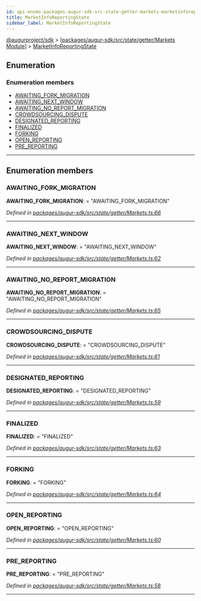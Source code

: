 ```yaml
---
id: api-enums-packages-augur-sdk-src-state-getter-markets-marketinforeportingstate
title: MarketInfoReportingState
sidebar_label: MarketInfoReportingState
---
```


[@augurproject/sdk](api-readme.md) > [[packages/augur-sdk/src/state/getter/Markets Module]](api-modules-packages-augur-sdk-src-state-getter-markets-module.md) > [MarketInfoReportingState](api-enums-packages-augur-sdk-src-state-getter-markets-marketinforeportingstate.md)

## Enumeration

### Enumeration members

* [AWAITING_FORK_MIGRATION](api-enums-packages-augur-sdk-src-state-getter-markets-marketinforeportingstate.md#awaiting_fork_migration)
* [AWAITING_NEXT_WINDOW](api-enums-packages-augur-sdk-src-state-getter-markets-marketinforeportingstate.md#awaiting_next_window)
* [AWAITING_NO_REPORT_MIGRATION](api-enums-packages-augur-sdk-src-state-getter-markets-marketinforeportingstate.md#awaiting_no_report_migration)
* [CROWDSOURCING_DISPUTE](api-enums-packages-augur-sdk-src-state-getter-markets-marketinforeportingstate.md#crowdsourcing_dispute)
* [DESIGNATED_REPORTING](api-enums-packages-augur-sdk-src-state-getter-markets-marketinforeportingstate.md#designated_reporting)
* [FINALIZED](api-enums-packages-augur-sdk-src-state-getter-markets-marketinforeportingstate.md#finalized)
* [FORKING](api-enums-packages-augur-sdk-src-state-getter-markets-marketinforeportingstate.md#forking)
* [OPEN_REPORTING](api-enums-packages-augur-sdk-src-state-getter-markets-marketinforeportingstate.md#open_reporting)
* [PRE_REPORTING](api-enums-packages-augur-sdk-src-state-getter-markets-marketinforeportingstate.md#pre_reporting)

---

## Enumeration members

<a id="awaiting_fork_migration"></a>

###  AWAITING_FORK_MIGRATION

**AWAITING_FORK_MIGRATION**:  = "AWAITING_FORK_MIGRATION"

*Defined in [packages/augur-sdk/src/state/getter/Markets.ts:66](https://github.com/AugurProject/augur/blob/a689f5d0f9/packages/augur-sdk/src/state/getter/Markets.ts#L66)*

___
<a id="awaiting_next_window"></a>

###  AWAITING_NEXT_WINDOW

**AWAITING_NEXT_WINDOW**:  = "AWAITING_NEXT_WINDOW"

*Defined in [packages/augur-sdk/src/state/getter/Markets.ts:62](https://github.com/AugurProject/augur/blob/a689f5d0f9/packages/augur-sdk/src/state/getter/Markets.ts#L62)*

___
<a id="awaiting_no_report_migration"></a>

###  AWAITING_NO_REPORT_MIGRATION

**AWAITING_NO_REPORT_MIGRATION**:  = "AWAITING_NO_REPORT_MIGRATION"

*Defined in [packages/augur-sdk/src/state/getter/Markets.ts:65](https://github.com/AugurProject/augur/blob/a689f5d0f9/packages/augur-sdk/src/state/getter/Markets.ts#L65)*

___
<a id="crowdsourcing_dispute"></a>

###  CROWDSOURCING_DISPUTE

**CROWDSOURCING_DISPUTE**:  = "CROWDSOURCING_DISPUTE"

*Defined in [packages/augur-sdk/src/state/getter/Markets.ts:61](https://github.com/AugurProject/augur/blob/a689f5d0f9/packages/augur-sdk/src/state/getter/Markets.ts#L61)*

___
<a id="designated_reporting"></a>

###  DESIGNATED_REPORTING

**DESIGNATED_REPORTING**:  = "DESIGNATED_REPORTING"

*Defined in [packages/augur-sdk/src/state/getter/Markets.ts:59](https://github.com/AugurProject/augur/blob/a689f5d0f9/packages/augur-sdk/src/state/getter/Markets.ts#L59)*

___
<a id="finalized"></a>

###  FINALIZED

**FINALIZED**:  = "FINALIZED"

*Defined in [packages/augur-sdk/src/state/getter/Markets.ts:63](https://github.com/AugurProject/augur/blob/a689f5d0f9/packages/augur-sdk/src/state/getter/Markets.ts#L63)*

___
<a id="forking"></a>

###  FORKING

**FORKING**:  = "FORKING"

*Defined in [packages/augur-sdk/src/state/getter/Markets.ts:64](https://github.com/AugurProject/augur/blob/a689f5d0f9/packages/augur-sdk/src/state/getter/Markets.ts#L64)*

___
<a id="open_reporting"></a>

###  OPEN_REPORTING

**OPEN_REPORTING**:  = "OPEN_REPORTING"

*Defined in [packages/augur-sdk/src/state/getter/Markets.ts:60](https://github.com/AugurProject/augur/blob/a689f5d0f9/packages/augur-sdk/src/state/getter/Markets.ts#L60)*

___
<a id="pre_reporting"></a>

###  PRE_REPORTING

**PRE_REPORTING**:  = "PRE_REPORTING"

*Defined in [packages/augur-sdk/src/state/getter/Markets.ts:58](https://github.com/AugurProject/augur/blob/a689f5d0f9/packages/augur-sdk/src/state/getter/Markets.ts#L58)*

___

